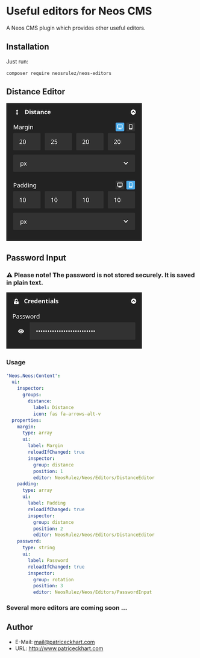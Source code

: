 # Useful editors for Neos CMS

A Neos CMS plugin which provides other useful editors.

## Installation

Just run:

```
composer require neosrulez/neos-editors
```

## Distance Editor

![DistanceEditor](https://raw.githubusercontent.com/patriceckhart/NeosRulez.Neos.Editors/master/DistanceEditor.png)

## Password Input
### ⚠️ Please note! The password is not stored securely. It is saved in plain text.

![PasswordInput](https://raw.githubusercontent.com/patriceckhart/NeosRulez.Neos.Editors/master/PasswordInput.png)

### Usage

```yaml
'Neos.Neos:Content':
  ui:
    inspector:
      groups:
        distance:
          label: Distance
          icon: fas fa-arrows-alt-v
  properties:
    margin:
      type: array
      ui:
        label: Margin
        reloadIfChanged: true
        inspector:
          group: distance
          position: 1
          editor: NeosRulez/Neos/Editors/DistanceEditor
    padding:
      type: array
      ui:
        label: Padding
        reloadIfChanged: true
        inspector:
          group: distance
          position: 2
          editor: NeosRulez/Neos/Editors/DistanceEditor
    password:
      type: string
      ui:
        label: Password
        reloadIfChanged: true
        inspector:
          group: rotation
          position: 3
          editor: NeosRulez/Neos/Editors/PasswordInput
```

### Several more editors are coming soon ...

## Author

* E-Mail: mail@patriceckhart.com
* URL: http://www.patriceckhart.com 

